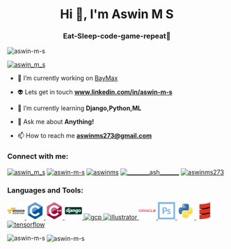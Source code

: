 <h1 align="center">Hi 👋, I'm Aswin M S</h1>
<h3 align="center">Eat-Sleep-code-game-repeat🤖 </h3>

<p align="left"> <img src="https://komarev.com/ghpvc/?username=aswin-m-s&label=Profile%20views&color=0e75b6&style=flat" alt="aswin-m-s" /> </p>

<p align="left"> <a href="https://twitter.com/aswin_m_s" target="blank"><img src="https://img.shields.io/twitter/follow/aswin_m_s?logo=twitter&style=for-the-badge" alt="aswin_m_s" /></a> </p>

- 🔭 I’m currently working on [BayMax](https://github.com/Aswin-M-S/BayMax)

- 👽 Lets get in touch **www.linkedin.com/in/aswin-m-s**

- 🌱 I’m currently learning **Django,Python,ML**

- 💬 Ask me about **Anything!**

- 📫 How to reach me **aswinms273@gmail.com**

<h3 align="left">Connect with me:</h3>
<p align="left">
<a href="https://twitter.com/aswin_m_s" target="blank"><img align="center" src="https://raw.githubusercontent.com/rahuldkjain/github-profile-readme-generator/master/src/images/icons/Social/twitter.svg" alt="aswin_m_s" height="30" width="40" /></a>
<a href="https://linkedin.com/in/aswin-m-s" target="blank"><img align="center" src="https://raw.githubusercontent.com/rahuldkjain/github-profile-readme-generator/master/src/images/icons/Social/linked-in-alt.svg" alt="aswin-m-s" height="30" width="40" /></a>
<a href="https://kaggle.com/aswinms" target="blank"><img align="center" src="https://raw.githubusercontent.com/rahuldkjain/github-profile-readme-generator/master/src/images/icons/Social/kaggle.svg" alt="aswinms" height="30" width="40" /></a>
<a href="https://instagram.com/________ash_______" target="blank"><img align="center" src="https://raw.githubusercontent.com/rahuldkjain/github-profile-readme-generator/master/src/images/icons/Social/instagram.svg" alt="________ash_______" height="30" width="40" /></a>
<a href="https://www.hackerrank.com/aswinms273" target="blank"><img align="center" src="https://raw.githubusercontent.com/rahuldkjain/github-profile-readme-generator/master/src/images/icons/Social/hackerrank.svg" alt="aswinms273" height="30" width="40" /></a>
</p>

<h3 align="left">Languages and Tools:</h3>
<p align="left"> <a href="https://aws.amazon.com" target="_blank"> <img src="https://raw.githubusercontent.com/devicons/devicon/master/icons/amazonwebservices/amazonwebservices-original-wordmark.svg" alt="aws" width="40" height="40"/> </a> <a href="https://www.cprogramming.com/" target="_blank"> <img src="https://raw.githubusercontent.com/devicons/devicon/master/icons/c/c-original.svg" alt="c" width="40" height="40"/> </a> <a href="https://www.w3schools.com/cpp/" target="_blank"> <img src="https://raw.githubusercontent.com/devicons/devicon/master/icons/cplusplus/cplusplus-original.svg" alt="cplusplus" width="40" height="40"/> </a> <a href="https://www.djangoproject.com/" target="_blank"> <img src="https://raw.githubusercontent.com/devicons/devicon/master/icons/django/django-original.svg" alt="django" width="40" height="40"/> </a> <a href="https://cloud.google.com" target="_blank"> <img src="https://www.vectorlogo.zone/logos/google_cloud/google_cloud-icon.svg" alt="gcp" width="40" height="40"/> </a> <a href="https://www.adobe.com/in/products/illustrator.html" target="_blank"> <img src="https://www.vectorlogo.zone/logos/adobe_illustrator/adobe_illustrator-icon.svg" alt="illustrator" width="40" height="40"/> </a> <a href="https://www.oracle.com/" target="_blank"> <img src="https://raw.githubusercontent.com/devicons/devicon/master/icons/oracle/oracle-original.svg" alt="oracle" width="40" height="40"/> </a> <a href="https://www.photoshop.com/en" target="_blank"> <img src="https://raw.githubusercontent.com/devicons/devicon/master/icons/photoshop/photoshop-line.svg" alt="photoshop" width="40" height="40"/> </a> <a href="https://www.python.org" target="_blank"> <img src="https://raw.githubusercontent.com/devicons/devicon/master/icons/python/python-original.svg" alt="python" width="40" height="40"/> </a> <a href="https://www.scala-lang.org" target="_blank"> <img src="https://raw.githubusercontent.com/devicons/devicon/master/icons/scala/scala-original.svg" alt="scala" width="40" height="40"/> </a> <a href="https://www.tensorflow.org" target="_blank"> <img src="https://www.vectorlogo.zone/logos/tensorflow/tensorflow-icon.svg" alt="tensorflow" width="40" height="40"/> </a> </p>

<p><img align="left" src="https://github-readme-stats.vercel.app/api/top-langs?username=aswin-m-s&show_icons=true&locale=en&layout=compact" alt="aswin-m-s" /></p>

<p>&nbsp;<img align="center" src="https://github-readme-stats.vercel.app/api?username=aswin-m-s&show_icons=true&locale=en" alt="aswin-m-s" /></p>
